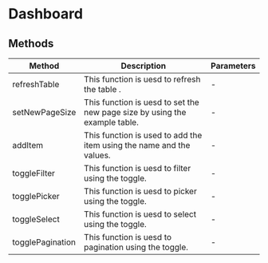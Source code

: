 # Dashboard

## Methods

<!-- @vuese:Dashboard:methods:start -->
|Method|Description|Parameters|
|---|---|---|
|refreshTable|This function is uesd to refresh the table .|-|
|setNewPageSize|This function is uesd to set the new page size by using the example table.|-|
|addItem|This function is used to add the item using the name and the values.|-|
|toggleFilter|This function is uesd to filter using the toggle.|-|
|togglePicker|This function is uesd to picker using the toggle.|-|
|toggleSelect|This function is uesd to select using the toggle.|-|
|togglePagination|This function is uesd to pagination using the toggle.|-|

<!-- @vuese:Dashboard:methods:end -->


